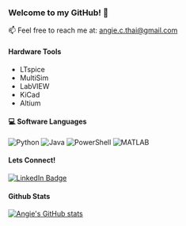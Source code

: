 ### Welcome to my GitHub! 👋
📫 Feel free to reach me at: angie.c.thai@gmail.com

#### Hardware Tools 
- LTspice
- MultiSim
- LabVIEW
- KiCad
- Altium

#### 💻 Software Languages 
![Python](https://img.shields.io/badge/python-3670A0?style=flat&logo=python&logoColor=ffdd54)
![Java](https://img.shields.io/badge/java-%23ED8B00.svg?style=flat&logo=java&logoColor=white)
![PowerShell](https://img.shields.io/badge/PowerShell-%235391FE.svg?style=flat&logo=powershell&logoColor=white)
![MATLAB](https://img.shields.io/badge/-MATLAB-333333?style=flat&logo=Mathworks)

#### Lets Connect!
<div id="badges">
  <a href="https://www.linkedin.com/in/angiethai/">
    <img src="https://img.shields.io/badge/LinkedIn-blue?style=flat&logo=linkedin&logoColor=white" alt="LinkedIn Badge"/>
  </a>
</div>


#### Github Stats
[![Angie's GitHub stats](https://github-readme-stats.vercel.app/api?username=angiet642)](https://github.com/angiet642/github-readme-stats&count_private=true)

<!--
**angiet642/angiet642** is a ✨ _special_ ✨ repository because its `README.md` (this file) appears on your GitHub profile.

Here are some ideas to get you started:

- 🔭 I’m currently working on ...
- 🌱 I’m currently learning ...
- 👯 I’m looking to collaborate on ...
- 🤔 I’m looking for help with ...
- 💬 Ask me about ...
- 📫 How to reach me: ...
- 😄 Pronouns: ...
- ⚡ Fun fact: ...
-->
